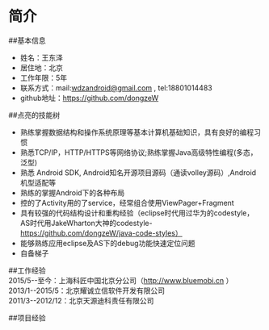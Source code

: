 # 简介  
##基本信息  
* 姓名：王东泽  
* 居住地：北京  
* 工作年限：5年  
* 联系方式：mail:wdzandroid@gmail.com , tel:18801014483  
* github地址：https://github.com/dongzeW

##点亮的技能树  
* 熟练掌握数据结构和操作系统原理等基本计算机基础知识，具有良好的编程习惯
* 熟悉TCP/IP，HTTP/HTTPS等网络协议;熟练掌握Java高级特性编程(多态，泛型)  
* 熟悉 Android SDK, Android知名开源项目源码（通读volley源码）,Android机型适配等  
* 熟练的掌握Android下的各种布局
* 控的了Activity用的了service，经常组合使用ViewPager+Fragment
* 具有较强的代码结构设计和重构经验（eclipse时代用过华为的codestyle，
AS时代用JakeWharton大神的codestyle-https://github.com/dongzeW/java-code-styles）
* 能够熟练应用eclipse及AS下的debug功能快速定位问题  
* 自备梯子 

##工作经验  
2015/5--至今：上海科匠中国北京分公司（http://www.bluemobi.cn ）  
2013/1--2015/5：北京耀诚立信软件开发有限公司  
2011/3--2012/12：北京天源迪科责任有限公司

##项目经验
